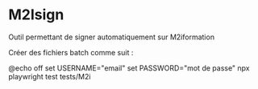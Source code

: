 # M2Isign

Outil permettant de signer automatiquement sur M2iformation

Créer des fichiers batch comme suit : 

@echo off
set USERNAME="email"
set PASSWORD="mot de passe"
npx playwright test tests/M2i
